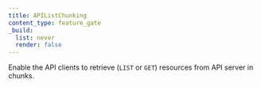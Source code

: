 ```yaml
---
title: APIListChunking
content_type: feature_gate
_build:
  list: never
  render: false
---
```

Enable the API clients to retrieve (`LIST` or `GET`)
resources from API server in chunks.
